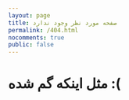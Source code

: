 ```yaml
---
layout: page
title: صفحه مورد نظر وجود ندارد
permalink: /404.html
nocomments: true
public: false
---
```


# مثل اینکه گم شده :(